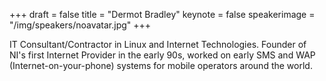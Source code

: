 +++
draft = false
title = "Dermot Bradley"
keynote = false
speakerimage = "/img/speakers/noavatar.jpg"
+++

IT Consultant/Contractor in Linux and Internet Technologies. Founder of NI's first Internet Provider in the early 90s, worked on early SMS and WAP (Internet-on-your-phone) systems for mobile operators around the world.
